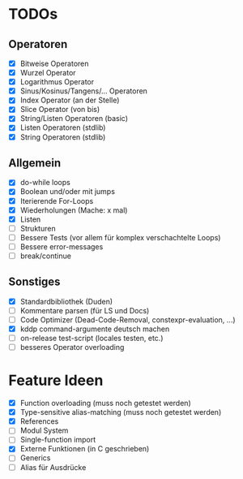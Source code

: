 # TODOs

## Operatoren
- [x] Bitweise Operatoren
- [x] Wurzel Operator
- [x] Logarithmus Operator
- [x] Sinus/Kosinus/Tangens/... Operatoren
- [x] Index Operator (an der Stelle)
- [x] Slice Operator (von bis)
- [x] String/Listen Operatoren (basic)
- [x] Listen Operatoren (stdlib)
- [x] String Operatoren (stdlib)

## Allgemein
- [x] do-while loops
- [x] Boolean und/oder mit jumps
- [x] Iterierende For-Loops
- [x] Wiederholungen (Mache: x mal)
- [x] Listen
- [ ] Strukturen
- [ ] Bessere Tests (vor allem für komplex verschachtelte Loops)
- [ ] Bessere error-messages
- [ ] break/continue

## Sonstiges
- [x] Standardbibliothek (Duden)
- [ ] Kommentare parsen (für LS und Docs)
- [ ] Code Optimizer (Dead-Code-Removal, constexpr-evaluation, ...)
- [x] kddp command-argumente deutsch machen
- [ ] on-release test-script (locales testen, etc.)
- [ ] besseres Operator overloading

# Feature Ideen
- [x] Function overloading (muss noch getestet werden)
- [x] Type-sensitive alias-matching (muss noch getestet werden)
- [x] References
- [ ] Modul System
- [ ] Single-function import
- [X] Externe Funktionen (in C geschrieben)
- [ ] Generics
- [ ] Alias für Ausdrücke
